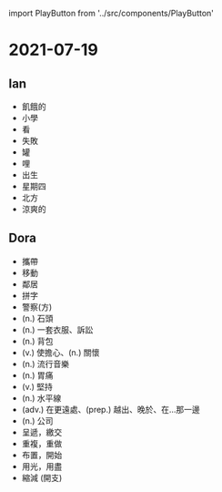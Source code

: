 import PlayButton from '../src/components/PlayButton'

# 2021-07-19

## Ian
- <PlayButton value="hungry" /> 飢餓的
- <PlayButton value="elementary school" /> 小學
- <PlayButton value="see" /> 看
- <PlayButton value="fail" /> 失敗
- <PlayButton value="pot" /> 罐
- <PlayButton value="mile" /> 哩
- <PlayButton value="born" /> 出生
- <PlayButton value="Thursday" /> 星期四
- <PlayButton value="north" /> 北方
- <PlayButton value="cool" /> 涼爽的

## Dora
- <PlayButton value="carry" /> 攜帶
- <PlayButton value="move" /> 移動
- <PlayButton value="neighbor" /> 鄰居
- <PlayButton value="spell" /> 拼字
- <PlayButton value="police" /> 警察(方)
- <PlayButton value="stone" /> (n.) 石頭
- <PlayButton value="suit" /> (n.) 一套衣服、訴訟
- <PlayButton value="backpack" /> (n.) 背包
- <PlayButton value="concern" /> (v.) 使擔心、(n.) 關懷
- <PlayButton value="pop music" /> (n.) 流行音樂
- <PlayButton value="stomachache" /> (n.) 胃痛
- <PlayButton value="insist" /> (v.) 堅持
- <PlayButton value="level" /> (n.) 水平線
- <PlayButton value="beyond" /> (adv.) 在更遠處、(prep.) 越出、晚於、在...那一邊
- <PlayButton value="company" /> (n.) 公司
- <PlayButton value="hand in" /> 呈遞，繳交
- <PlayButton value="do over" /> 重複，重做
- <PlayButton value="set up" /> 布置，開始
- <PlayButton value="use up" /> 用光，用盡
- <PlayButton value="cut down on" /> 縮減 (開支)
